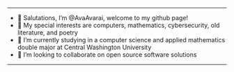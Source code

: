 ***
- 👋 Salutations, I’m @AvaAvarai, welcome to my github page!
- 👀 My special interests are computers, mathematics, cybersecurity, old literature, and poetry
- 🌱 I’m currently studying in a computer science and applied mathematics double major at Central Washington University
- 💞️ I’m looking to collaborate on open source software solutions
***

